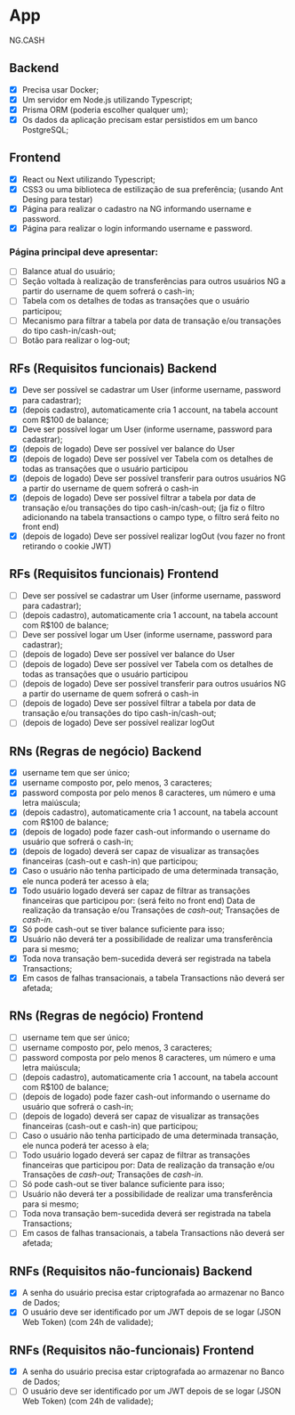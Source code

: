 # App

NG.CASH

## Backend

- [x] Precisa usar Docker;
- [x] Um servidor em Node.js utilizando Typescript;
- [x] Prisma ORM (poderia escolher qualquer um);
- [x] Os dados da aplicação precisam estar persistidos em um banco PostgreSQL;

## Frontend

- [x] React ou Next utilizando Typescript;
- [x] CSS3 ou uma biblioteca de estilização de sua preferência; (usando Ant Desing para testar)
- [x] Página para realizar o cadastro na NG informando username e password.
- [x] Página para realizar o login informando username e password.

### Página principal deve apresentar:

- [ ] Balance atual do usuário;
- [ ] Seção voltada à realização de transferências para outros usuários NG a partir do username de quem sofrerá o cash-in;
- [ ] Tabela com os detalhes de todas as transações que o usuário participou;
- [ ] Mecanismo para filtrar a tabela por data de transação e/ou transações do tipo cash-in/cash-out;
- [ ] Botão para realizar o log-out;

## RFs (Requisitos funcionais) Backend

- [x] Deve ser possível se cadastrar um User (informe username, password para cadastrar);
- [x] (depois cadastro), automaticamente cria 1 account, na tabela account com R$100 de balance;
- [x] Deve ser possível logar um User (informe username, password para cadastrar);
- [x] (depois de logado) Deve ser possível ver balance do User
- [x] (depois de logado) Deve ser possível ver Tabela com os detalhes de todas as transações que o usuário participou
- [x] (depois de logado) Deve ser possível transferir para outros usuários NG a partir do username de quem sofrerá o cash-in
- [x] (depois de logado) Deve ser possível filtrar a tabela por data de transação e/ou transações do tipo cash-in/cash-out; (ja fiz o filtro adicionando na tabela transactions o campo type, o filtro será feito no front end)
- [x] (depois de logado) Deve ser possível realizar logOut (vou fazer no front retirando o cookie JWT)

## RFs (Requisitos funcionais) Frontend

- [ ] Deve ser possível se cadastrar um User (informe username, password para cadastrar);
- [ ] (depois cadastro), automaticamente cria 1 account, na tabela account com R$100 de balance;
- [ ] Deve ser possível logar um User (informe username, password para cadastrar);
- [ ] (depois de logado) Deve ser possível ver balance do User
- [ ] (depois de logado) Deve ser possível ver Tabela com os detalhes de todas as transações que o usuário participou
- [ ] (depois de logado) Deve ser possível transferir para outros usuários NG a partir do username de quem sofrerá o cash-in
- [ ] (depois de logado) Deve ser possível filtrar a tabela por data de transação e/ou transações do tipo cash-in/cash-out;
- [ ] (depois de logado) Deve ser possível realizar logOut

## RNs (Regras de negócio) Backend

- [x] username tem que ser único;
- [x] username composto por, pelo menos, 3 caracteres;
- [x] password composta por pelo menos 8 caracteres, um número e uma letra maiúscula;
- [x] (depois cadastro), automaticamente cria 1 account, na tabela account com R$100 de balance;
- [x] (depois de logado) pode fazer cash-out informando o username do usuário que sofrerá o cash-in;
- [x] (depois de logado) deverá ser capaz de visualizar as transações financeiras (cash-out e cash-in) que participou;
- [x] Caso o usuário não tenha participado de uma determinada transação, ele nunca poderá ter acesso à ela;
- [x] Todo usuário logado deverá ser capaz de filtrar as transações financeiras que participou por: (será feito no front end)
      Data de realização da transação
      e/ou
      Transações de _cash-out;_
      Transações de _cash-in._
- [x] Só pode cash-out se tiver balance suficiente para isso;
- [x] Usuário não deverá ter a possibilidade de realizar uma transferência para si mesmo;
- [x] Toda nova transação bem-sucedida deverá ser registrada na tabela Transactions;
- [x] Em casos de falhas transacionais, a tabela Transactions não deverá ser afetada;

## RNs (Regras de negócio) Frontend

- [ ] username tem que ser único;
- [ ] username composto por, pelo menos, 3 caracteres;
- [ ] password composta por pelo menos 8 caracteres, um número e uma letra maiúscula;
- [ ] (depois cadastro), automaticamente cria 1 account, na tabela account com R$100 de balance;
- [ ] (depois de logado) pode fazer cash-out informando o username do usuário que sofrerá o cash-in;
- [ ] (depois de logado) deverá ser capaz de visualizar as transações financeiras (cash-out e cash-in) que participou;
- [ ] Caso o usuário não tenha participado de uma determinada transação, ele nunca poderá ter acesso à ela;
- [ ] Todo usuário logado deverá ser capaz de filtrar as transações financeiras que participou por:
      Data de realização da transação
      e/ou
      Transações de _cash-out;_
      Transações de _cash-in._
- [ ] Só pode cash-out se tiver balance suficiente para isso;
- [ ] Usuário não deverá ter a possibilidade de realizar uma transferência para si mesmo;
- [ ] Toda nova transação bem-sucedida deverá ser registrada na tabela Transactions;
- [ ] Em casos de falhas transacionais, a tabela Transactions não deverá ser afetada;

## RNFs (Requisitos não-funcionais) Backend

- [x] A senha do usuário precisa estar criptografada ao armazenar no Banco de Dados;
- [x] O usuário deve ser identificado por um JWT depois de se logar (JSON Web Token) (com 24h de validade);

## RNFs (Requisitos não-funcionais) Frontend

- [x] A senha do usuário precisa estar criptografada ao armazenar no Banco de Dados;
- [ ] O usuário deve ser identificado por um JWT depois de se logar (JSON Web Token) (com 24h de validade);
